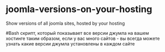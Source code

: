 # joomla-versions-on-your-hosting
Show versions of all joomla sites, hosted by your hosting

#Bash скрипт, который показывает все версии джумла на вашем хостинге
таким образом, если у вас много сайтов - вы всегда можете узнать какие версии джумла установлены в каждом сайте
